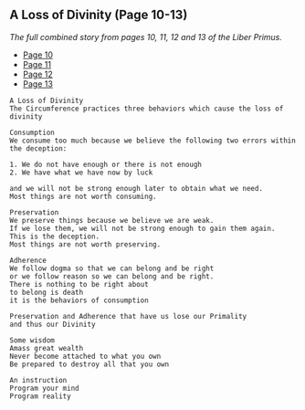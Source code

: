 ## A Loss of Divinity (Page 10-13)
_The full combined story from pages 10, 11, 12 and 13 of the Liber Primus._

* [Page 10](../liber_primus/markdown/10.md)
* [Page 11](../liber_primus/markdown/11.md)
* [Page 12](../liber_primus/markdown/12.md)
* [Page 13](../liber_primus/markdown/13.md)

```
A Loss of Divinity
The Circumference practices three behaviors which cause the loss of divinity

Consumption
We consume too much because we believe the following two errors within the deception:

1. We do not have enough or there is not enough
2. We have what we have now by luck

and we will not be strong enough later to obtain what we need.
Most things are not worth consuming.

Preservation
We preserve things because we believe we are weak.
If we lose them, we will not be strong enough to gain them again.
This is the deception.
Most things are not worth preserving.

Adherence
We follow dogma so that we can belong and be right
or we follow reason so we can belong and be right.
There is nothing to be right about
to belong is death
it is the behaviors of consumption

Preservation and Adherence that have us lose our Primality
and thus our Divinity

Some wisdom
Amass great wealth
Never become attached to what you own
Be prepared to destroy all that you own

An instruction
Program your mind
Program reality
```
